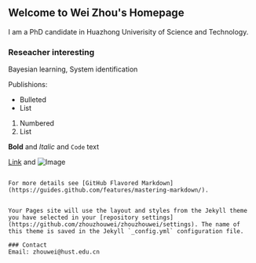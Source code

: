 ## Welcome to Wei Zhou's Homepage

I am a PhD candidate in Huazhong Univerisity of Science and Technology. 


### Reseacher interesting

Bayesian learning, System identification 

Publishions:

- Bulleted
- List

1. Numbered
2. List

**Bold** and _Italic_ and `Code` text

[Link](url) and ![Image](src)
```

For more details see [GitHub Flavored Markdown](https://guides.github.com/features/mastering-markdown/).


Your Pages site will use the layout and styles from the Jekyll theme you have selected in your [repository settings](https://github.com/zhouzhouwei/zhouzhouwei/settings). The name of this theme is saved in the Jekyll `_config.yml` configuration file.

### Contact
Email: zhouwei@hust.edu.cn
